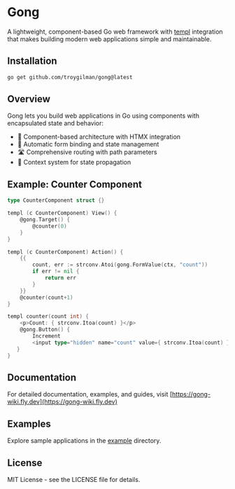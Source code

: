 # Gong

A lightweight, component-based Go web framework with [templ](https://templ.guide) integration that makes building modern web applications simple and maintainable.

## Installation

```bash
go get github.com/troygilman/gong@latest
```

## Overview

Gong lets you build web applications in Go using components with encapsulated state and behavior:

- 🧩 Component-based architecture with HTMX integration
- 🔌 Automatic form binding and state management
- 🛣️ Comprehensive routing with path parameters
- 🧠 Context system for state propagation

## Example: Counter Component

```go
type CounterComponent struct {}

templ (c CounterComponent) View() {
	@gong.Target() {
		@counter(0)
	}
}

templ (c CounterComponent) Action() {
    {{
     	count, err := strconv.Atoi(gong.FormValue(ctx, "count"))
      	if err != nil {
       		return err
       	}
    }}
    @counter(count+1)
}

templ counter(count int) {
	<p>Count: { strconv.Itoa(count) }</p>
	@gong.Button() {
		Increment
 		<input type="hidden" name="count" value={ strconv.Itoa(count) }/>
   }
}
```

## Documentation

For detailed documentation, examples, and guides, visit [https://gong-wiki.fly.dev](https://gong-wiki.fly.dev)

## Examples

Explore sample applications in the [example](example) directory.

## License

MIT License - see the LICENSE file for details.

